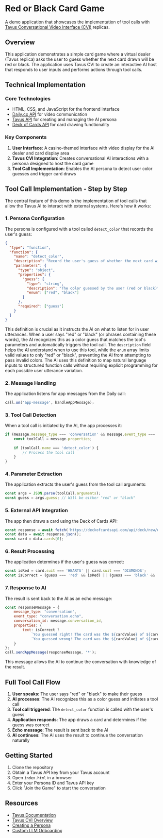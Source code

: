 # Red or Black Card Game

A demo application that showcases the implementation of tool calls with [Tavus Conversational Video Interface (CVI)](https://docs.tavus.io/sections/conversational-video-interface/what-is-cvi-overview) replicas.

## Overview

This application demonstrates a simple card game where a virtual dealer (Tavus replica) asks the user to guess whether the next card drawn will be red or black. The application uses Tavus CVI to create an interactive AI host that responds to user inputs and performs actions through tool calls.

## Technical Implementation

### Core Technologies

- HTML, CSS, and JavaScript for the frontend interface
- [Daily.co API](https://docs.daily.co/) for video communication
- [Tavus API](https://docs.tavus.io/) for creating and managing the AI persona
- [Deck of Cards API](https://deckofcardsapi.com/) for card drawing functionality

### Key Components

1. **User Interface**: A casino-themed interface with video display for the AI dealer and card display area
2. **Tavus CVI Integration**: Creates conversational AI interactions with a persona designed to host the card game
3. **Tool Call Implementation**: Enables the AI persona to detect user color guesses and trigger card draws

## Tool Call Implementation - Step by Step

The central feature of this demo is the implementation of tool calls that allow the Tavus AI to interact with external systems. Here's how it works:

### 1. Persona Configuration

The persona is configured with a tool called `detect_color` that records the user's guess:

```json
{
  "type": "function",
  "function": {
    "name": "detect_color",
    "description": "Record the user's guess of whether the next card will be red or black",
    "parameters": {
      "type": "object",
      "properties": {
        "guess": {
          "type": "string",
          "description": "The color guessed by the user (red or black)",
          "enum": ["red", "black"]
        }
      },
      "required": ["guess"]
    }
  }
}
```

This definition is crucial as it instructs the AI on what to listen for in user utterances. When a user says "red" or "black" (or phrases containing these words), the AI recognizes this as a color guess that matches the tool's parameters and automatically triggers the tool call. The `description` field helps the AI understand when to use this tool, while the `enum` array limits valid values to only "red" or "black", preventing the AI from attempting to pass invalid colors. The AI uses this definition to map natural language inputs to structured function calls without requiring explicit programming for each possible user utterance variation.

### 2. Message Handling

The application listens for app messages from the Daily call:

```javascript
call.on('app-message', handleAppMessage);
```

### 3. Tool Call Detection

When a tool call is initiated by the AI, the app processes it:

```javascript
if (message.message_type === 'conversation' && message.event_type === 'conversation.tool_call') {
    const toolCall = message.properties;
    
    if (toolCall.name === 'detect_color') {
        // Process the tool call
    }
}
```

### 4. Parameter Extraction

The application extracts the user's guess from the tool call arguments:

```javascript
const args = JSON.parse(toolCall.arguments);
const guess = args.guess; // Will be either "red" or "black"
```

### 5. External API Integration

The app then draws a card using the Deck of Cards API:

```javascript
const response = await fetch('https://deckofcardsapi.com/api/deck/new/draw/?count=1');
const data = await response.json();
const card = data.cards[0];
```

### 6. Result Processing

The application determines if the user's guess was correct:

```javascript
const isRed = card.suit === 'HEARTS' || card.suit === 'DIAMONDS';
const isCorrect = (guess === 'red' && isRed) || (guess === 'black' && !isRed);
```

### 7. Response to AI

The result is sent back to the AI as an echo message:

```javascript
const responseMessage = {
    message_type: "conversation",
    event_type: "conversation.echo",
    conversation_id: message.conversation_id,
    properties: {
        text: isCorrect ? 
            `You guessed right! The card was the ${cardValue} of ${cardSuit}.` : 
            `You guessed wrong! The card was the ${cardValue} of ${cardSuit}.`
    }
};
call.sendAppMessage(responseMessage, '*');
```

This message allows the AI to continue the conversation with knowledge of the result.

## Full Tool Call Flow

1. **User speaks**: The user says "red" or "black" to make their guess
2. **AI processes**: The AI recognizes this as a color guess and initiates a tool call
3. **Tool call triggered**: The `detect_color` function is called with the user's guess
4. **Application responds**: The app draws a card and determines if the guess was correct
5. **Echo message**: The result is sent back to the AI
6. **AI continues**: The AI uses the result to continue the conversation naturally

## Getting Started

1. Clone the repository
2. Obtain a Tavus API key from your Tavus account
3. Open `index.html` in a browser
4. Enter your Persona ID and Tavus API key
5. Click "Join the Game" to start the conversation

## Resources

- [Tavus Documentation](https://docs.tavus.io/)
- [Tavus CVI Overview](https://docs.tavus.io/sections/conversational-video-interface/what-is-cvi-overview)
- [Creating a Persona](https://docs.tavus.io/sections/conversational-video-interface/creating-a-persona)
- [Custom LLM Onboarding](https://docs.tavus.io/sections/conversational-video-interface/custom-llm-onboarding) 